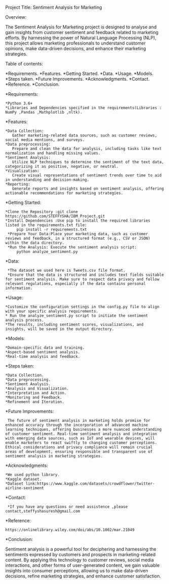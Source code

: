 Project Title: Sentiment Analysis for Marketing

Overview:

 The Sentiment Analysis for Marketing project is designed to analyse and gain insights from customer sentiment and feedback related to marketing efforts. By harnessing the power of Natural Language Processing (NLP), this project allows marketing professionals to understand customer opinions, make data-driven decisions, and enhance their marketing strategies.

Table of contents:

 *Requirements.
 *Features.
 *Getting Started.
 *Data.
 *Usage.
 *Models.
 *Steps taken.
 *Future Improvements.
 *Acknowledgments.
 *Contact.
 *Reference.
 *Conclusion.

*Requirements:

    *Python 3.6+
    *Libraries and Dependencies specified in the requirements(Libraries : NumPy ,Pandas ,Mathplotlib ,nltk).
    
*Features:

    *Data Collection:
       Gather marketing-related data sources, such as customer reviews, social media mentions, and surveys.
    *Data preprocessing:
       Prepare and clean the data for analysis, including tasks like text normalization and handling missing values.
    *Sentiment Analysis:
       Utilize NLP techniques to determine the sentiment of the text data, categorizing it as positive, negative, or neutral.
    *Visualization:
       Create visual representations of sentiment trends over time to aid in understanding and decision-making.
    *Reporting:
       Generate reports and insights based on sentiment analysis, offering actionable recommendations for marketing strategies.

*Getting Started:

    *Clone the Repository :git clone https://github.com/STEFFYSHA/IBM_Project.git
    *Install Dependencies :Use pip to install the required libraries listed in the requirements.txt file:
         pip install -r requirements.txt
     *Prepare Your Data:Place your marketing data, such as customer reviews and feedback, in a structured format (e.g., CSV or JSON) within the data directory.
     *Run the Analysis: Execute the sentiment analysis script:
         python analyze_sentiment.py
   
*Data:

     *The dataset we used here is Tweets.csv file format.
     *Ensure that the data is structured and includes text fields suitable for sentiment analysis. Make sure to respect data privacy and follow relevant regulations, especially if the data contains personal information.

*Usage:

    *Customize the configuration settings in the config.py file to align with your specific analysis requirements.
    * Run the analyze_sentiment.py script to initiate the sentiment analysis process.
    *The results, including sentiment scores, visualizations, and insights, will be saved in the output directory.

*Models:

    *Domain-specific data and training.
    *Aspect-based sentiment analysis.
    *Real-time analysis and feedback.
    
*Steps taken:

    *Data Collection.
    *Data preprocessing.
    *Sentiment Analysis.
    *Analysis and Visualization.
    *Interpretation and Action.
    *Monitoring and Feedback.
    *Refinement and Iteration.

*Future Improvements:

     The future of sentiment analysis in marketing holds promise for enhanced accuracy through the incorporation of advanced machine learning techniques, offering businesses a more nuanced understanding of customer sentiment. Real-time sentiment analysis and integration with emerging data sources, such as IoT and wearable devices, will enable marketers to react swiftly to changing customer perceptions. Ethical considerations and privacy compliance will remain crucial areas of development, ensuring responsible and transparent use of sentiment analysis in marketing strategies.
    
  *Acknowledgments:
  
    *We used python library.
    *Kaggle dataset.
    *Dataset link:https://www.kaggle.com/datasets/crowdflower/twitter-airline-sentiment

*Contact:

     *If you have any questions or need assistence ,please contact,steffyshasuresh@gmail.com

*Reference:

    https://onlinelibrary.wiley.com/doi/abs/10.1002/mar.21049

*Conclusion:

  Sentiment analysis is a powerful tool for deciphering and harnessing the sentiments expressed by customers and prospects in marketing-related content. By applying this technology to customer reviews, social media interactions, and other forms of user-generated content, we gain valuable insights into consumer perceptions, allowing us to make data-driven decisions, refine marketing strategies, and enhance customer satisfaction.
   
